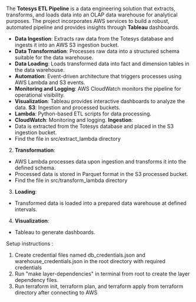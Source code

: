 The **Totesys ETL Pipeline** is a data engineering solution that extracts, transforms, and loads data into an OLAP data warehouse for analytical purposes. The project incorporates AWS services to build a robust, automated pipeline and provides insights through **Tableau** dashboards.


- **Data Ingestion**: Extracts raw data from the Totesys database and ingests it into an AWS S3 ingestion bucket.
- **Data Transformation**: Processes raw data into a structured schema suitable for the data warehouse.
- **Data Loading**: Loads transformed data into fact and dimension tables in the data warehouse.
- **Automation**: Event-driven architecture that triggers processes using AWS Lambda and S3 events.
- **Monitoring and Logging**: AWS CloudWatch monitors the pipeline for operational visibility.
- **Visualization**: Tableau provides interactive dashboards to analyze the data.
**S3**: Ingestion and processed buckets.
- **Lambda**: Python-based ETL scripts for data processing.
- **CloudWatch**: Monitoring and logging.
**Ingestion**:
- Data is extracted from the Totesys database and placed in the S3 ingestion bucket.
- Find the file in src/extract_lambda directory
2. **Transformation**:
- AWS Lambda processes data upon ingestion and transforms it into the defined schema.
- Processed data is stored in Parquet format in the S3 processed bucket.
- Find the file in src/transform_lambda directory
3. **Loading**:
- Transformed data is loaded into a prepared data warehouse at defined intervals.
4. **Visualization**:
- Tableau to generate dashboards.

Setup instructions :
1. Create credential files named db_credentials.json and warehouse_credentials.json in the root directory with required credentials
2. Run "make layer-dependencies" in terminal from root to create the layer dependency files.
3. Run terraform init, terraform plan, and terraform apply from terraform directory after connecting to AWS






